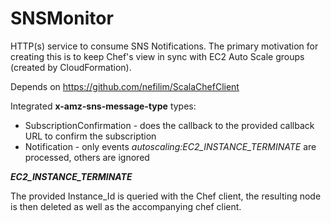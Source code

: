SNSMonitor
==========

HTTP(s) service to consume SNS Notifications. The primary motivation for creating this is to keep Chef's view in sync with EC2 Auto Scale groups (created by CloudFormation). 

Depends on https://github.com/nefilim/ScalaChefClient

Integrated **x-amz-sns-message-type** types:

* SubscriptionConfirmation - does the callback to the provided callback URL to confirm the subscription
* Notification - only events *autoscaling:EC2_INSTANCE_TERMINATE* are processed, others are ignored

**_EC2_INSTANCE_TERMINATE_**

The provided Instance_Id is queried with the Chef client, the resulting node is then deleted as well as the accompanying chef client. 
